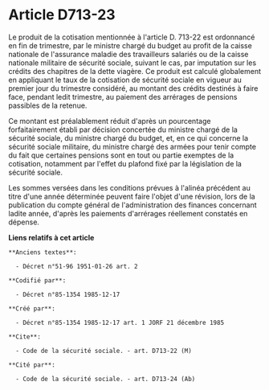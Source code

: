 # Article D713-23

Le produit de la cotisation mentionnée à l'article D. 713-22 est ordonnancé en fin de trimestre, par le ministre chargé du
budget au profit de la caisse nationale de l'assurance maladie des travailleurs salariés ou de la caisse nationale militaire
de sécurité sociale, suivant le cas, par imputation sur les crédits des chapitres de la dette viagère. Ce produit est calculé
globalement en appliquant le taux de la cotisation de sécurité sociale en vigueur au premier jour du trimestre considéré, au
montant des crédits destinés à faire face, pendant ledit trimestre, au paiement des arrérages de pensions passibles de la
retenue. 

Ce montant est préalablement réduit d'après un pourcentage forfaitairement établi par décision concertée du ministre chargé
de la sécurité sociale, du ministre chargé du budget, et, en ce qui concerne la sécurité sociale militaire, du ministre
chargé des armées pour tenir compte du fait que certaines pensions sont en tout ou partie exemptes de la cotisation,
notamment par l'effet du plafond fixé par la législation de la sécurité sociale. 

Les sommes versées dans les conditions prévues à l'alinéa précédent au titre d'une année déterminée peuvent faire l'objet
d'une révision, lors de la publication du compte général de l'administration des finances concernant ladite année, d'après
les paiements d'arrérages réellement constatés en dépense.

**Liens relatifs à cet article**

	**Anciens textes**:

	  - Décret n°51-96 1951-01-26 art. 2

	**Codifié par**:

	  - Décret n°85-1354 1985-12-17

	**Créé par**:

	  - Décret n°85-1354 1985-12-17 art. 1 JORF 21 décembre 1985

	**Cite**:

	  - Code de la sécurité sociale. - art. D713-22 (M)

	**Cité par**:

	  - Code de la sécurité sociale. - art. D713-24 (Ab)
